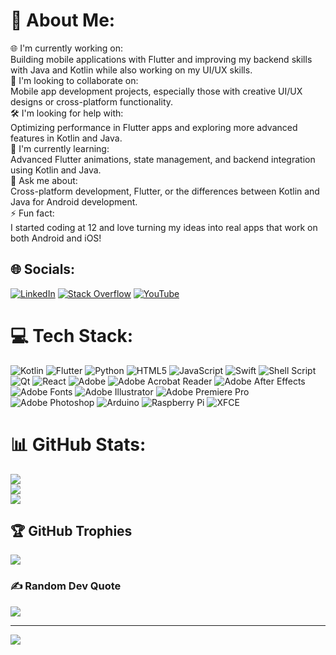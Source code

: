 # 💫 About Me:
🌐 I'm currently working on:<br>Building mobile applications with Flutter and improving my backend skills with Java and Kotlin while also working on my UI/UX skills.<br>🤝 I'm looking to collaborate on:<br>Mobile app development projects, especially those with creative UI/UX designs or cross-platform functionality.<br>🛠️ I'm looking for help with:<br>Optimizing performance in Flutter apps and exploring more advanced features in Kotlin and Java.<br>🌱 I'm currently learning:<br>Advanced Flutter animations, state management, and backend integration using Kotlin and Java.<br>💬 Ask me about:<br>Cross-platform development, Flutter, or the differences between Kotlin and Java for Android development.<br>⚡ Fun fact:<br>I started coding at 12 and love turning my ideas into real apps that work on both Android and iOS!


## 🌐 Socials:
[![LinkedIn](https://img.shields.io/badge/LinkedIn-%230077B5.svg?logo=linkedin&logoColor=white)](https://linkedin.com/in/MetaProdigyDev ) [![Stack Overflow](https://img.shields.io/badge/-Stackoverflow-FE7A16?logo=stack-overflow&logoColor=white)](https://stackoverflow.com/users/27171776) [![YouTube](https://img.shields.io/badge/YouTube-%23FF0000.svg?logo=YouTube&logoColor=white)](https://youtube.com/@UChlyNWcpPwiO3n4yRE_MyfA) 

# 💻 Tech Stack:
![Kotlin](https://img.shields.io/badge/kotlin-%237F52FF.svg?style=for-the-badge&logo=kotlin&logoColor=white) ![Flutter](https://img.shields.io/badge/Flutter-%2302569B.svg?style=for-the-badge&logo=Flutter&logoColor=white) ![Python](https://img.shields.io/badge/python-3670A0?style=for-the-badge&logo=python&logoColor=ffdd54) ![HTML5](https://img.shields.io/badge/html5-%23E34F26.svg?style=for-the-badge&logo=html5&logoColor=white) ![JavaScript](https://img.shields.io/badge/javascript-%23323330.svg?style=for-the-badge&logo=javascript&logoColor=%23F7DF1E) ![Swift](https://img.shields.io/badge/swift-F54A2A?style=for-the-badge&logo=swift&logoColor=white) ![Shell Script](https://img.shields.io/badge/shell_script-%23121011.svg?style=for-the-badge&logo=gnu-bash&logoColor=white) ![Qt](https://img.shields.io/badge/Qt-%23217346.svg?style=for-the-badge&logo=Qt&logoColor=white) ![React](https://img.shields.io/badge/react-%2320232a.svg?style=for-the-badge&logo=react&logoColor=%2361DAFB) ![Adobe](https://img.shields.io/badge/adobe-%23FF0000.svg?style=for-the-badge&logo=adobe&logoColor=white) ![Adobe Acrobat Reader](https://img.shields.io/badge/Adobe%20Acrobat%20Reader-EC1C24.svg?style=for-the-badge&logo=Adobe%20Acrobat%20Reader&logoColor=white) ![Adobe After Effects](https://img.shields.io/badge/Adobe%20After%20Effects-9999FF.svg?style=for-the-badge&logo=Adobe%20After%20Effects&logoColor=white) ![Adobe Fonts](https://img.shields.io/badge/Adobe%20Fonts-000B1D.svg?style=for-the-badge&logo=Adobe%20Fonts&logoColor=white) ![Adobe Illustrator](https://img.shields.io/badge/adobe%20illustrator-%23FF9A00.svg?style=for-the-badge&logo=adobe%20illustrator&logoColor=white) ![Adobe Premiere Pro](https://img.shields.io/badge/Adobe%20Premiere%20Pro-9999FF.svg?style=for-the-badge&logo=Adobe%20Premiere%20Pro&logoColor=white) ![Adobe Photoshop](https://img.shields.io/badge/adobe%20photoshop-%2331A8FF.svg?style=for-the-badge&logo=adobe%20photoshop&logoColor=white) ![Arduino](https://img.shields.io/badge/-Arduino-00979D?style=for-the-badge&logo=Arduino&logoColor=white) ![Raspberry Pi](https://img.shields.io/badge/-RaspberryPi-C51A4A?style=for-the-badge&logo=Raspberry-Pi) ![XFCE](https://img.shields.io/badge/XFCE-%232284F2.svg?style=for-the-badge&logo=xfce&logoColor=white)
# 📊 GitHub Stats:
![](https://github-readme-stats.vercel.app/api?username=MetaProdigyDev&theme=dark&hide_border=false&include_all_commits=false&count_private=true)<br/>
![](https://github-readme-streak-stats.herokuapp.com/?user=MetaProdigyDev&theme=dark&hide_border=false)<br/>
![](https://github-readme-stats.vercel.app/api/top-langs/?username=MetaProdigyDev&theme=dark&hide_border=false&include_all_commits=false&count_private=true&layout=compact)

## 🏆 GitHub Trophies
![](https://github-profile-trophy.vercel.app/?username=MetaProdigyDev&theme=radical&no-frame=false&no-bg=true&margin-w=4)

### ✍️ Random Dev Quote
![](https://quotes-github-readme.vercel.app/api?type=horizontal&theme=radical)

---
[![](https://visitcount.itsvg.in/api?id=MetaProdigyDev&icon=0&color=0)](https://visitcount.itsvg.in)

<!-- Proudly created with GPRM ( https://gprm.itsvg.in ) -->